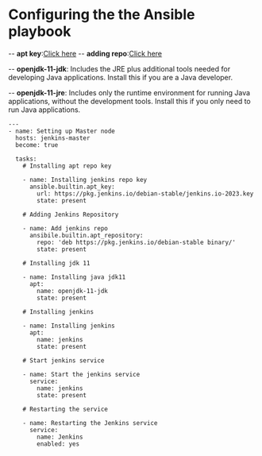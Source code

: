# Configuring the the Ansible playbook



-- **apt key**:[Click here](https://docs.ansible.com/ansible/latest/collections/ansible/builtin/apt_key_module.html)
-- **adding repo**:[Click here](https://docs.ansible.com/ansible/latest/collections/ansible/builtin/apt_repository_module.html)

-- **openjdk-11-jdk**: Includes the JRE plus additional tools needed for developing Java applications. Install this if you are a Java developer.

-- **openjdk-11-jre**: Includes only the runtime environment for running Java applications, without the development tools. Install this if you only need to run Java applications.





```
---
- name: Setting up Master node
  hosts: jenkins-master
  become: true

  tasks:
    # Installing apt repo key

    - name: Installing jenkins repo key  
      ansible.builtin.apt_key:
        url: https://pkg.jenkins.io/debian-stable/jenkins.io-2023.key
        state: present

    # Adding Jenkins Repository

    - name: Add jenkins repo
      ansibile.builtin.apt_repository:
        repo: 'deb https://pkg.jenkins.io/debian-stable binary/'
        state: present

    # Installing jdk 11

    - name: Installing java jdk11
      apt:
        name: openjdk-11-jdk
        state: present

    # Installing jenkins

    - name: Installing jenkins
      apt:
        name: jenkins
        state: present

    # Start jenkins service

    - name: Start the jenkins service
      service:
        name: jenkins
        state: present
    
    # Restarting the service 

    - name: Restarting the Jenkins service
      service:
        name: Jenkins
        enabled: yes

```
